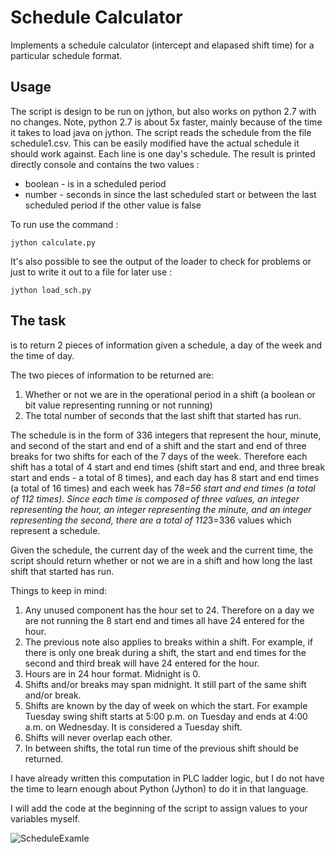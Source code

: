 # Schedule Calculator
Implements a schedule calculator (intercept and elapased shift time) for a particular schedule format.

## Usage
The script is design to be run on jython, but also works on python 2.7 with no changes. Note, python 2.7 is about 5x faster, mainly because of the time it takes to load java on jython.   The script reads the schedule from the file schedule1.csv.  This can be easily modified have the actual schedule it should work against.  Each line is one day's schedule.  The result is printed directly console and contains the two values :
  * boolean - is in a scheduled period
  * number - seconds in since the last scheduled start or between the last scheduled period if the other value is false

To run use the command :
 
```jython calculate.py```

It's also possible to see the output of the loader to check for problems or just to write it out to a file for later use : 

```jython load_sch.py``` 

## The task 

is to return 2 pieces of information given a schedule, a day of the week and the time of day.

The two pieces of information to be returned are:
1. Whether or not we are in the operational period in a shift (a boolean or bit value representing running or not running) 
2. The total number of seconds that the last shift that started has run.

The schedule is in the form of 336 integers that represent the hour, minute, and second of the start and end of a shift and the start and end of three breaks for two shifts for each of the 7 days of the week. Therefore each shift has a total of 4 start and end times (shift start and end, and three break start and ends - a total of 8 times), and each day has 8 start and end times (a total of 16 times) and each week has 7*8=56 start and end times (a total of 112 times). Since each time is composed of three values, an integer representing the hour, an integer representing the minute, and an integer representing the second, there are a total of 112*3=336 values which represent a schedule.

Given the schedule, the current day of the week and the current time, the script should return whether or not we are in a shift and how long the last shift that started has run.

Things to keep in mind:
1. Any unused component has the hour set to 24. Therefore on a day we are not running the 8 start end and times all have 24 entered for the hour.
2. The previous note also applies to breaks within a shift. For example, if there is only one break during a shift, the start and end times for the second and third break will have 24 entered for the hour.
3. Hours are in 24 hour format. Midnight is 0.
4. Shifts and/or breaks may span midnight. It still part of the same shift and/or break.
5. Shifts are known by the day of week on which the start. For example Tuesday swing shift starts at 5:00 p.m. on Tuesday and ends at 4:00 a.m. on Wednesday. It is considered a Tuesday shift.
6. Shifts will never overlap each other.
7. In between shifts, the total run time of the previous shift should be returned.

I have already written this computation in PLC ladder logic, but I do not have the time to learn enough about Python (Jython) to do it in that language.


I will add the code at the beginning of the script to assign values to your variables myself.


![ScheduleExamle][schedule]

[schedule]:Capture.PNG
